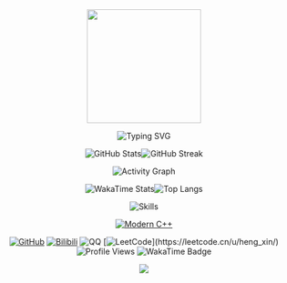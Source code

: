<!-- https://github.com/kyechan99/capsule-render -->
<div id="title" align=center>

<!-- 头像 -->
<img width="200" src="./img/misaka03.jpg" />

<!-- 动态打字效果 -->
![Typing SVG](https://readme-typing-svg.demolab.com?font=Orbitron&size=25&pause=100&center=true&vCenter=true&random=false&width=600&lines=ここから先は一方通行だ！)

![GitHub Stats](https://github-readme-stats-flame-pi-70.vercel.app/api?username=HengXin666&show_icons=true&theme=transparent&locale=ja&title_color=990099&hide_border=true&icon_color=F7CE45&text_color=D17277)![GitHub Streak](https://github-readme-streak-stats-two-coral-24.vercel.app?user=HengXin666&theme=radical&hide_border=true&border_radius=10&locale=ja&short_numbers=false%C2%A0%C2%A0%E6%97%A0%E6%95%88&date_format=%5BY.%5Dn.j&card_width=449&card_height=195)

![Activity Graph](https://github-readme-activity-graph.vercel.app/graph?username=HengXin666&show_icons=true&theme=github-compact&locale=ja&title_color=990099&icon_color=F7CE45&text_color=D17277&hide_border=true)


![WakaTime Stats](https://github-readme-stats-flame-pi-70.vercel.app/api/wakatime?username=Heng_Xin&theme=transparent&hide_border=true&layout=compact&langs_count=114514&locale=ja&title_color=990099&text_color=D17277)![Top Langs](https://github-readme-stats-flame-pi-70.vercel.app/api/top-langs/?username=HengXin666&theme=transparent&hide_border=true&layout=donut-vertical&langs_count=114514&locale=ja&title_color=990099&text_color=D17277)

![Skills](https://skillicons.dev/icons?i=git,github,c,cpp,cmake,qt,linux,arch,docker,py,java,spring,mysql,redis,mongodb,html,css,js,ts,vue,cf,windows,md&theme=light)

[![Modern C++](https://img.shields.io/badge/Code-Modern%20C++-blue)](https://learn.microsoft.com/zh-cn/cpp/cpp/welcome-back-to-cpp-modern-cpp)

[![GitHub](https://img.shields.io/badge/GitHub-HengXin666-blue?logo=github)](https://github.com/HengXin666)
[![Bilibili](https://img.shields.io/badge/哔哩哔哩-Heng__Xin-pink?logo=bilibili)](https://space.bilibili.com/478917126)
![QQ](https://img.shields.io/badge/QQ-282000500-green?logo=tencentqq)
[![LeetCode](https://img.shields.io/badge/LeetCode-Heng__Xin-rgb(99,00,99)?logo=leetcode)](https://leetcode.cn/u/heng_xin/)
![Profile Views](https://komarev.com/ghpvc/?username=HengXin666&abbreviated=true&color=yellow)
![WakaTime Badge](https://wakatime.com/badge/user/2eabe28a-bba2-4d68-932a-4ea435bd8dc3.svg)

<!-- https://github.com/kyechan99/capsule-render -->
</div>

<!-- 仓库 -->
<!-- <a href="https://github.com/HengXin666/HXLibs">
  <img align="center" src="https://github-readme-stats.vercel.app/api/pin/?username=HengXin666&repo=HXLibs&theme=transparent&locale=ja&title_color=990099&icon_color=F7CE45&text_color=D17277&show_owner=true&hide_border=true" />
</a>
<a href="https://github.com/HengXin666/BiLiBiLi_DanMu_Crawling">
  <img align="center" src="https://github-readme-stats.vercel.app/api/pin/?username=HengXin666&repo=BiLiBiLi_DanMu_Crawling&theme=transparent&locale=ja&title_color=990099&icon_color=F7CE45&text_color=D17277&show_owner=true&hide_border=true" />
</a>
<a href="https://github.com/HengXin666/HX-Music">
  <img align="center" src="https://github-readme-stats.vercel.app/api/pin/?username=HengXin666&repo=HX-Music&theme=transparent&locale=ja&title_color=990099&icon_color=F7CE45&text_color=D17277&show_owner=true&hide_border=true" />
</a>
<a href="https://github.com/HengXin666/HXTest">
  <img align="center" src="https://github-readme-stats.vercel.app/api/pin/?username=HengXin666&repo=HXTest&theme=transparent&locale=ja&title_color=990099&icon_color=F7CE45&text_color=D17277&show_owner=true&hide_border=true" />
</a>
<a href="https://github.com/HengXin666/HX-ANiMe">
  <img align="center" src="https://github-readme-stats.vercel.app/api/pin/?username=HengXin666&repo=HX-ANiMe&theme=transparent&locale=ja&title_color=990099&icon_color=F7CE45&text_color=D17277&show_owner=true&hide_border=true" />
</a> -->
<div align="center">
  <a href="https://github.com/HengXin666/Cpp-CMake-Template">
    <img align="center" src="https://github-readme-stats.vercel.app/api/pin/?username=HengXin666&repo=Cpp-CMake-Template&theme=transparent&locale=ja&title_color=990099&icon_color=F7CE45&text_color=D17277&hide_border=true" />
  </a>
</div>